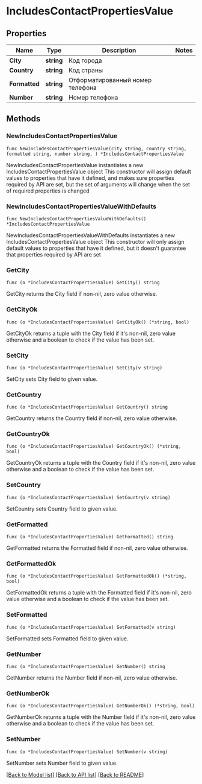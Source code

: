 # IncludesContactPropertiesValue

## Properties

Name | Type | Description | Notes
------------ | ------------- | ------------- | -------------
**City** | **string** | Код города | 
**Country** | **string** | Код страны | 
**Formatted** | **string** | Отформатированный номер телефона | 
**Number** | **string** | Номер телефона | 

## Methods

### NewIncludesContactPropertiesValue

`func NewIncludesContactPropertiesValue(city string, country string, formatted string, number string, ) *IncludesContactPropertiesValue`

NewIncludesContactPropertiesValue instantiates a new IncludesContactPropertiesValue object
This constructor will assign default values to properties that have it defined,
and makes sure properties required by API are set, but the set of arguments
will change when the set of required properties is changed

### NewIncludesContactPropertiesValueWithDefaults

`func NewIncludesContactPropertiesValueWithDefaults() *IncludesContactPropertiesValue`

NewIncludesContactPropertiesValueWithDefaults instantiates a new IncludesContactPropertiesValue object
This constructor will only assign default values to properties that have it defined,
but it doesn't guarantee that properties required by API are set

### GetCity

`func (o *IncludesContactPropertiesValue) GetCity() string`

GetCity returns the City field if non-nil, zero value otherwise.

### GetCityOk

`func (o *IncludesContactPropertiesValue) GetCityOk() (*string, bool)`

GetCityOk returns a tuple with the City field if it's non-nil, zero value otherwise
and a boolean to check if the value has been set.

### SetCity

`func (o *IncludesContactPropertiesValue) SetCity(v string)`

SetCity sets City field to given value.


### GetCountry

`func (o *IncludesContactPropertiesValue) GetCountry() string`

GetCountry returns the Country field if non-nil, zero value otherwise.

### GetCountryOk

`func (o *IncludesContactPropertiesValue) GetCountryOk() (*string, bool)`

GetCountryOk returns a tuple with the Country field if it's non-nil, zero value otherwise
and a boolean to check if the value has been set.

### SetCountry

`func (o *IncludesContactPropertiesValue) SetCountry(v string)`

SetCountry sets Country field to given value.


### GetFormatted

`func (o *IncludesContactPropertiesValue) GetFormatted() string`

GetFormatted returns the Formatted field if non-nil, zero value otherwise.

### GetFormattedOk

`func (o *IncludesContactPropertiesValue) GetFormattedOk() (*string, bool)`

GetFormattedOk returns a tuple with the Formatted field if it's non-nil, zero value otherwise
and a boolean to check if the value has been set.

### SetFormatted

`func (o *IncludesContactPropertiesValue) SetFormatted(v string)`

SetFormatted sets Formatted field to given value.


### GetNumber

`func (o *IncludesContactPropertiesValue) GetNumber() string`

GetNumber returns the Number field if non-nil, zero value otherwise.

### GetNumberOk

`func (o *IncludesContactPropertiesValue) GetNumberOk() (*string, bool)`

GetNumberOk returns a tuple with the Number field if it's non-nil, zero value otherwise
and a boolean to check if the value has been set.

### SetNumber

`func (o *IncludesContactPropertiesValue) SetNumber(v string)`

SetNumber sets Number field to given value.



[[Back to Model list]](../README.md#documentation-for-models) [[Back to API list]](../README.md#documentation-for-api-endpoints) [[Back to README]](../README.md)


